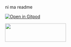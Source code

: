ni ma readme


[![Open in Gitpod](https://gitpod.io/button/open-in-gitpod.svg)](https://gitpod.io/#https://github.com/Bre3n/MLauncher/blob/master/setup.py)

<a href="https://buymeacoffee.com/Bre3n"><img src="https://img.buymeacoffee.com/api/?url=aHR0cHM6Ly9pbWcuYnV5bWVhY29mZmVlLmNvbS9hcGkvP25hbWU9QnJlM24mc2l6ZT0zMDAmYmctaW1hZ2U9Ym1jJmJhY2tncm91bmQ9NUY3RkZG&creator=Bre3n&design_code=1&design_color=%235F7FFF&slug=Bre3n" width="200px" height="60px"></a>
